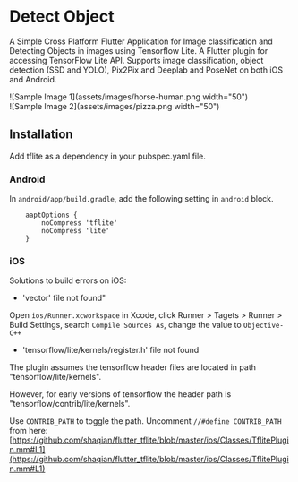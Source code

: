 # Detect Object

A Simple Cross Platform Flutter Application for Image classification and Detecting Objects in images using Tensorflow Lite.
A Flutter plugin for accessing TensorFlow Lite API. Supports image classification, object detection (SSD and YOLO), Pix2Pix and Deeplab and PoseNet on both iOS and Android.

![Sample Image 1](assets/images/horse-human.png width="50")   
![Sample Image 2](assets/images/pizza.png width="50")


## Installation

Add tflite as a dependency in your pubspec.yaml file.

### Android
In ```android/app/build.gradle```, add the following setting in ```android``` block.
```
    aaptOptions {
        noCompress 'tflite'
        noCompress 'lite'
    }
 ```
### iOS
Solutions to build errors on iOS:
- 'vector' file not found"

Open ```ios/Runner.xcworkspace``` in Xcode, click Runner > Tagets > Runner > Build Settings, search ```Compile Sources As```, change the value to ```Objective-C++```

- 'tensorflow/lite/kernels/register.h' file not found

The plugin assumes the tensorflow header files are located in path "tensorflow/lite/kernels".

However, for early versions of tensorflow the header path is "tensorflow/contrib/lite/kernels".

Use ```CONTRIB_PATH``` to toggle the path. Uncomment ```//#define CONTRIB_PATH``` from here:        [https://github.com/shaqian/flutter_tflite/blob/master/ios/Classes/TflitePlugin.mm#L1](https://github.com/shaqian/flutter_tflite/blob/master/ios/Classes/TflitePlugin.mm#L1) 
